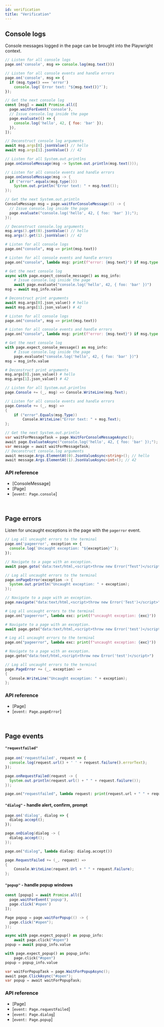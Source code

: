 ```yaml
---
id: verification
title: "Verification"
---
```


<!-- TOC -->

## Console logs

Console messages logged in the page can be brought into the Playwright context.

```js
// Listen for all console logs
page.on('console', msg => console.log(msg.text()))

// Listen for all console events and handle errors
page.on('console', msg => {
  if (msg.type() === 'error')
    console.log(`Error text: "${msg.text()}"`);
});

// Get the next console log
const [msg] = await Promise.all([
  page.waitForEvent('console'),
  // Issue console.log inside the page
  page.evaluate(() => {
    console.log('hello', 42, { foo: 'bar' });
  }),
]);

// Deconstruct console log arguments
await msg.args[0].jsonValue() // hello
await msg.args[1].jsonValue() // 42
```

```java
// Listen for all System.out.printlns
page.onConsoleMessage(msg -> System.out.println(msg.text()));

// Listen for all console events and handle errors
page.onConsoleMessage(msg -> {
  if ("error".equals(msg.type()))
    System.out.println("Error text: " + msg.text());
});

// Get the next System.out.println
ConsoleMessage msg = page.waitForConsoleMessage(() -> {
  // Issue console.log inside the page
  page.evaluate("console.log('hello', 42, { foo: 'bar' });");
});

// Deconstruct console.log arguments
msg.args().get(0).jsonValue() // hello
msg.args().get(1).jsonValue() // 42
```

```python async
# Listen for all console logs
page.on("console", msg => print(msg.text))

# Listen for all console events and handle errors
page.on("console", lambda msg: print(f"error: {msg.text}") if msg.type == "error" else None)

# Get the next console log
async with page.expect_console_message() as msg_info:
    # Issue console.log inside the page
    await page.evaluate("console.log('hello', 42, { foo: 'bar' })")
msg = await msg_info.value

# Deconstruct print arguments
await msg.args[0].json_value() # hello
await msg.args[1].json_value() # 42
```

```python sync
# Listen for all console logs
page.on("console", msg => print(msg.text))

# Listen for all console events and handle errors
page.on("console", lambda msg: print(f"error: {msg.text}") if msg.type == "error" else None)

# Get the next console log
with page.expect_console_message() as msg_info:
    # Issue console.log inside the page
    page.evaluate("console.log('hello', 42, { foo: 'bar' })")
msg = msg_info.value

# Deconstruct print arguments
msg.args[0].json_value() # hello
msg.args[1].json_value() # 42
```

```csharp
// Listen for all System.out.printlns
page.Console += (_, msg) => Console.WriteLine(msg.Text);

// Listen for all console events and handle errors
page.Console += (_, msg) =>
{
    if ("error".Equals(msg.Type))
        Console.WriteLine("Error text: " + msg.Text);
};

// Get the next System.out.println
var waitForMessageTask = page.WaitForConsoleMessageAsync();
await page.EvaluateAsync("console.log('hello', 42, { foo: 'bar' });");
var message = await waitForMessageTask;
// Deconstruct console.log arguments
await message.Args.ElementAt(0).JsonValueAsync<string>(); // hello
await message.Args.ElementAt(1).JsonValueAsync<int>(); // 42
```

### API reference
- [ConsoleMessage]
- [Page]
- [`event: Page.console`]

<br/>

## Page errors

Listen for uncaught exceptions in the page with the `pagerror` event.

```js
// Log all uncaught errors to the terminal
page.on('pageerror', exception => {
  console.log(`Uncaught exception: "${exception}"`);
});

// Navigate to a page with an exception.
await page.goto('data:text/html,<script>throw new Error("Test")</script>');
```

```java
// Log all uncaught errors to the terminal
page.onPageError(exception -> {
  System.out.println("Uncaught exception: " + exception);
});

// Navigate to a page with an exception.
page.navigate("data:text/html,<script>throw new Error('Test')</script>");
```

```python async
# Log all uncaught errors to the terminal
page.on("pageerror", lambda exc: print(f"uncaught exception: {exc}"))

# Navigate to a page with an exception.
await page.goto("data:text/html,<script>throw new Error('test')</script>")
```

```python sync
# Log all uncaught errors to the terminal
page.on("pageerror", lambda exc: print(f"uncaught exception: {exc}"))

# Navigate to a page with an exception.
page.goto("data:text/html,<script>throw new Error('test')</script>")
```

```csharp
// Log all uncaught errors to the terminal
page.PageError += (_, exception) =>
{
  Console.WriteLine("Uncaught exception: " + exception);
};
```

### API reference
- [Page]
- [`event: Page.pageError`]

<br/>

## Page events

#### `"requestfailed"`

```js
page.on('requestfailed', request => {
  console.log(request.url() + ' ' + request.failure().errorText);
});
```

```java
page.onRequestFailed(request -> {
  System.out.println(request.url() + " " + request.failure());
});
```

```python
page.on("requestfailed", lambda request: print(request.url + " " + request.failure.error_text))
```

#### `"dialog"` - handle alert, confirm, prompt

```js
page.on('dialog', dialog => {
  dialog.accept();
});
```

```java
page.onDialog(dialog -> {
  dialog.accept();
});
```

```python
page.on("dialog", lambda dialog: dialog.accept())
```

```csharp
page.RequestFailed += (_, request) =>
{
    Console.WriteLine(request.Url + " " + request.Failure);
};
```

#### `"popup"` - handle popup windows

```js
const [popup] = await Promise.all([
  page.waitForEvent('popup'),
  page.click('#open')
]);
```

```java
Page popup = page.waitForPopup(() -> {
  page.click("#open");
});
```

```python async
async with page.expect_popup() as popup_info:
    await page.click("#open")
popup = await popup_info.value
```

```python sync
with page.expect_popup() as popup_info:
    page.click("#open")
popup = popup_info.value
```

```csharp
var waitForPopupTask = page.WaitForPopupAsync();
await page.ClickAsync("#open");
var popup = await waitForPopupTask;
```

### API reference
- [Page]
- [`event: Page.requestFailed`]
- [`event: Page.dialog`]
- [`event: Page.popup`]